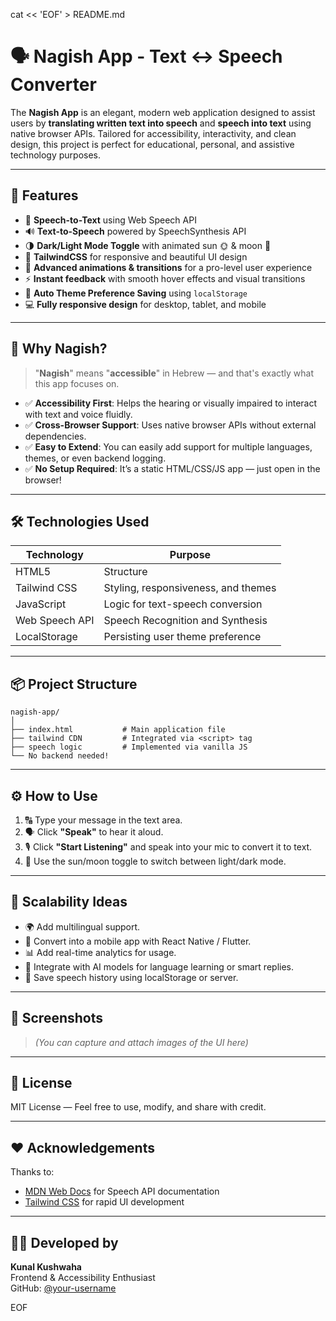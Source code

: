cat << 'EOF' > README.md
# 🗣️ Nagish App - Text ↔ Speech Converter

The **Nagish App** is an elegant, modern web application designed to assist users by **translating written text into speech** and **speech into text** using native browser APIs. Tailored for accessibility, interactivity, and clean design, this project is perfect for educational, personal, and assistive technology purposes.

---

## 🚀 Features

- 🎤 **Speech-to-Text** using Web Speech API  
- 🔊 **Text-to-Speech** powered by SpeechSynthesis API  
- 🌗 **Dark/Light Mode Toggle** with animated sun 🌞 & moon 🌙  
- 🎨 **TailwindCSS** for responsive and beautiful UI design  
- 💫 **Advanced animations & transitions** for a pro-level user experience  
- ⚡ **Instant feedback** with smooth hover effects and visual transitions  
- 🧠 **Auto Theme Preference Saving** using `localStorage`  
- 💻 **Fully responsive design** for desktop, tablet, and mobile  

---

## 🎯 Why Nagish?

> "**Nagish**" means "**accessible**" in Hebrew — and that's exactly what this app focuses on.

- ✅ **Accessibility First**: Helps the hearing or visually impaired to interact with text and voice fluidly.
- ✅ **Cross-Browser Support**: Uses native browser APIs without external dependencies.
- ✅ **Easy to Extend**: You can easily add support for multiple languages, themes, or even backend logging.
- ✅ **No Setup Required**: It’s a static HTML/CSS/JS app — just open in the browser!

---

## 🛠️ Technologies Used

| Technology       | Purpose                              |
|------------------|--------------------------------------|
| HTML5            | Structure                            |
| Tailwind CSS     | Styling, responsiveness, and themes  |
| JavaScript       | Logic for text-speech conversion     |
| Web Speech API   | Speech Recognition and Synthesis     |
| LocalStorage     | Persisting user theme preference     |

---

## 📦 Project Structure

```
nagish-app/
│
├── index.html           # Main application file
├── tailwind CDN         # Integrated via <script> tag
├── speech logic         # Implemented via vanilla JS
└── No backend needed!
```

---

## ⚙️ How to Use

1. 🔠 Type your message in the text area.
2. 🗣️ Click **"Speak"** to hear it aloud.
3. 🎙️ Click **"Start Listening"** and speak into your mic to convert it to text.
4. 🌙 Use the sun/moon toggle to switch between light/dark mode.

---

## 🔮 Scalability Ideas

- 🌍 Add multilingual support.
- 🧩 Convert into a mobile app with React Native / Flutter.
- 📊 Add real-time analytics for usage.
- 💬 Integrate with AI models for language learning or smart replies.
- 📁 Save speech history using localStorage or server.

---

## 📸 Screenshots

> *(You can capture and attach images of the UI here)*

---

## 📃 License

MIT License — Feel free to use, modify, and share with credit.

---

## ❤️ Acknowledgements

Thanks to:
- [MDN Web Docs](https://developer.mozilla.org/en-US/docs/Web/API/Web_Speech_API) for Speech API documentation
- [Tailwind CSS](https://tailwindcss.com) for rapid UI development

---

## 👨‍💻 Developed by

**Kunal Kushwaha**  
Frontend & Accessibility Enthusiast  
GitHub: [@your-username](https://github.com/your-username)

EOF
